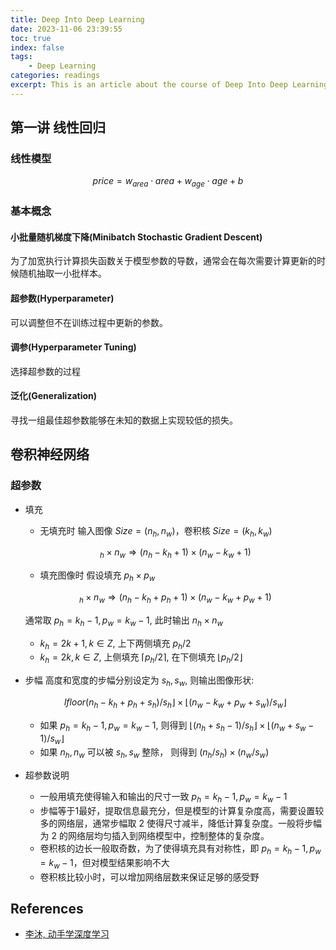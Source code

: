 ```yaml
---
title: Deep Into Deep Learning
date: 2023-11-06 23:39:55
toc: true
index: false
tags:
	- Deep Learning
categories: readings
excerpt: This is an article about the course of Deep Into Deep Learning taught by Mu Li.
---
```

## 第一讲 线性回归

### 线性模型

$$
price = w_{area}\cdot area + w_{age} \cdot age + b
$$

### 基本概念

#### 小批量随机梯度下降(Minibatch Stochastic Gradient Descent)

为了加宽执行计算损失函数关于模型参数的导数，通常会在每次需要计算更新的时候随机抽取一小批样本。

#### 超参数(Hyperparameter)

可以调整但不在训练过程中更新的参数。

#### 调参(Hyperparameter Tuning)

选择超参数的过程

#### 泛化(Generalization)

寻找一组最佳超参数能够在未知的数据上实现较低的损失。

## 卷积神经网络

### 超参数

+ 填充

  + 无填充时
    输入图像 $Size=(n_h, n_w)$，卷积核 $Size=(k_h, k_w)$

  $$
  _h\times n_w  \Longrightarrow (n_h-k_h+1)\times(n_w-k_w+1)
  $$

  + 填充图像时
    假设填充 $p_h\times p_w$

  $$
  _h\times n_w  \Longrightarrow (n_h-k_h+p_h+1)\times(n_w-k_w+p_w+1)
  $$

  通常取 $p_h=k_h-1, p_w=k_w-1$, 此时输出 $n_h\times n_w$
  + $k_h = 2k+1, k\in Z$, 上下两侧填充 $p_h/2$
  + $k_h = 2k, k\in Z$, 上侧填充 $\lceil p_h/2\rceil$, 在下侧填充 $\lfloor p_h/2\rfloor$
+ 步幅
  高度和宽度的步幅分别设定为 $s_h, s_w$, 则输出图像形状:

  $$
  lfloor (n_h-k_h+p_h+s_h)/s_h\rfloor \times \lfloor(n_w-k_w+p_w+s_w)/s_w\rfloor
  $$

  + 如果 $p_h=k_h-1, p_w=k_w-1$, 则得到 $\lfloor(n_h+s_h-1)/s_h\rfloor \times \lfloor(n_w+s_w-1)/s_w\rfloor$
  + 如果 $n_h, n_w$ 可以被 $s_h, s_w$ 整除， 则得到 $(n_h/s_h)\times(n_w/s_w)$
+ 超参数说明

  + 一般用填充使得输入和输出的尺寸一致 $p_h=k_h-1, p_w=k_w-1$
  + 步幅等于1最好，提取信息最充分，但是模型的计算复杂度高，需要设置较多的网络层，通常步幅取 2 使得尺寸减半，降低计算复杂度。一般将步幅为 2 的网络层均匀插入到网络模型中，控制整体的复杂度。
  + 卷积核的边长一般取奇数，为了使得填充具有对称性，即 $p_h=k_h-1, p_w=k_w-1$，但对模型结果影响不大
  + 卷积核比较小时，可以增加网络层数来保证足够的感受野

## References

+ [李沐, 动手学深度学习](https://courses.d2l.ai/zh-v2/)
